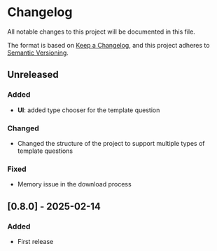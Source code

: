 # Changelog

All notable changes to this project will be documented in this file.

The format is based on [Keep a Changelog](https://keepachangelog.com/en/1.0.0/), and this project adheres to [Semantic Versioning](https://semver.org/spec/v2.0.0.html).

## Unreleased

### Added

* **UI**: added type chooser for the template question

### Changed

* Changed the structure of the project to support multiple types of template questions

### Fixed

* Memory issue in the download process

## [0.8.0] - 2025-02-14

### Added

* First release
